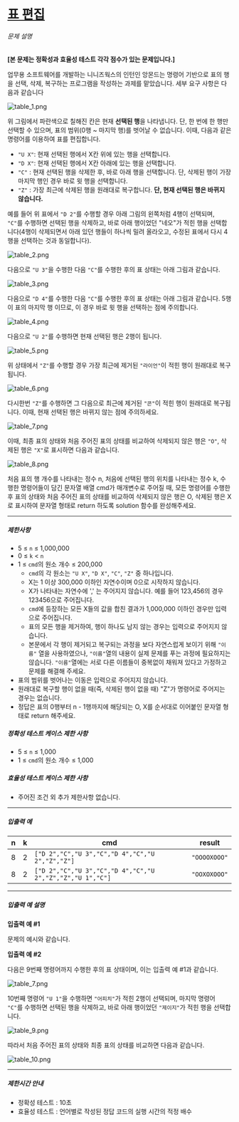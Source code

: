 # [표 편집](https://school.programmers.co.kr/learn/courses/30/lessons/81303)


###### 문제 설명


**\[본 문제는 정확성과 효율성 테스트 각각 점수가 있는 문제입니다.]**


업무용 소프트웨어를 개발하는 니니즈웍스의 인턴인 앙몬드는 명령어 기반으로 표의 행을 선택, 삭제, 복구하는 프로그램을 작성하는 과제를 맡았습니다. 세부 요구 사항은 다음과 같습니다


![table_1.png](https://grepp-programmers.s3.ap-northeast-2.amazonaws.com/files/production/d8e89054-53ba-4222-a485-dc56893f45e4/table_1.png)


위 그림에서 파란색으로 칠해진 칸은 현재 **선택된 행**을 나타냅니다. 단, 한 번에 한 행만 선택할 수 있으며, 표의 범위(0행 \~ 마지막 행)를 벗어날 수 없습니다. 이때, 다음과 같은 명령어를 이용하여 표를 편집합니다.


* `"U X"`: 현재 선택된 행에서 X칸 위에 있는 행을 선택합니다.
* `"D X"`: 현재 선택된 행에서 X칸 아래에 있는 행을 선택합니다.
* `"C"` : 현재 선택된 행을 삭제한 후, 바로 아래 행을 선택합니다. 단, 삭제된 행이 가장 마지막 행인 경우 바로 윗 행을 선택합니다.
* `"Z"` : 가장 최근에 삭제된 행을 원래대로 복구합니다. **단, 현재 선택된 행은 바뀌지 않습니다.**


예를 들어 위 표에서 `"D 2"`를 수행할 경우 아래 그림의 왼쪽처럼 4행이 선택되며, `"C"`를 수행하면 선택된 행을 삭제하고, 바로 아래 행이었던 "네오"가 적힌 행을 선택합니다(4행이 삭제되면서 아래 있던 행들이 하나씩 밀려 올라오고, 수정된 표에서 다시 4행을 선택하는 것과 동일합니다).


![table_2.png](https://grepp-programmers.s3.ap-northeast-2.amazonaws.com/files/production/453bbb71-df69-4be2-a223-67361878202c/table_2.png)


다음으로 `"U 3"`을 수행한 다음 `"C"`를 수행한 후의 표 상태는 아래 그림과 같습니다.


![table_3.png](https://grepp-programmers.s3.ap-northeast-2.amazonaws.com/files/production/61261fa2-701d-4db5-9aa2-a56dd85a3dbf/table_3.png)


다음으로 `"D 4"`를 수행한 다음 `"C"`를 수행한 후의 표 상태는 아래 그림과 같습니다. 5행이 표의 마지막 행 이므로, 이 경우 바로 윗 행을 선택하는 점에 주의합니다.


![table_4.png](https://grepp-programmers.s3.ap-northeast-2.amazonaws.com/files/production/b1a63278-be97-4e3a-a653-5a6aa0f477ba/table_4.png)


다음으로 `"U 2"`를 수행하면 현재 선택된 행은 2행이 됩니다.


![table_5.png](https://grepp-programmers.s3.ap-northeast-2.amazonaws.com/files/production/b1189eff-e4ee-4119-bb55-a1f06e388c29/table_5.png)


위 상태에서 `"Z"`를 수행할 경우 가장 최근에 제거된 `"라이언"`이 적힌 행이 원래대로 복구됩니다.


![table_6.png](https://grepp-programmers.s3.ap-northeast-2.amazonaws.com/files/production/0a386d19-0391-46a7-8086-9f36db31940d/table_6.png)


다시한번 `"Z"`를 수행하면 그 다음으로 최근에 제거된 `"콘"`이 적힌 행이 원래대로 복구됩니다. 이때, 현재 선택된 행은 바뀌지 않는 점에 주의하세요.  

![table_7.png](https://grepp-programmers.s3.ap-northeast-2.amazonaws.com/files/production/8900360f-bf0b-449b-a508-98918a14ef1d/table_7.png)


이때, 최종 표의 상태와 처음 주어진 표의 상태를 비교하여 삭제되지 않은 행은 `"O"`, 삭제된 행은 `"X"`로 표시하면 다음과 같습니다.


![table_8.png](https://grepp-programmers.s3.ap-northeast-2.amazonaws.com/files/production/87a31aeb-50fb-4c0d-9f6b-8427632b582e/table_8.png)


처음 표의 행 개수를 나타내는 정수 n, 처음에 선택된 행의 위치를 나타내는 정수 k, 수행한 명령어들이 담긴 문자열 배열 cmd가 매개변수로 주어질 때, 모든 명령어를 수행한 후 표의 상태와 처음 주어진 표의 상태를 비교하여 삭제되지 않은 행은 O, 삭제된 행은 X로 표시하여 문자열 형태로 return 하도록 solution 함수를 완성해주세요.




---


##### 제한사항


* 5 ≤ `n` ≤ 1,000,000
* 0 ≤ `k` \< `n`
* 1 ≤ `cmd`의 원소 개수 ≤ 200,000
	+ `cmd`의 각 원소는 `"U X"`, `"D X"`, `"C"`, `"Z"` 중 하나입니다.
	+ X는 1 이상 300,000 이하인 자연수이며 0으로 시작하지 않습니다.
	+ X가 나타내는 자연수에 ',' 는 주어지지 않습니다. 예를 들어 123,456의 경우 123456으로 주어집니다.
	+ `cmd`에 등장하는 모든 X들의 값을 합친 결과가 1,000,000 이하인 경우만 입력으로 주어집니다.
	+ 표의 모든 행을 제거하여, 행이 하나도 남지 않는 경우는 입력으로 주어지지 않습니다.
	+ 본문에서 각 행이 제거되고 복구되는 과정을 보다 자연스럽게 보이기 위해 `"이름"` 열을 사용하였으나, `"이름"`열의 내용이 실제 문제를 푸는 과정에 필요하지는 않습니다. `"이름"`열에는 서로 다른 이름들이 중복없이 채워져 있다고 가정하고 문제를 해결해 주세요.
* 표의 범위를 벗어나는 이동은 입력으로 주어지지 않습니다.
* 원래대로 복구할 행이 없을 때(즉, 삭제된 행이 없을 때) "Z"가 명령어로 주어지는 경우는 없습니다.
* 정답은 표의 0행부터 n \- 1행까지에 해당되는 O, X를 순서대로 이어붙인 문자열 형태로 return 해주세요.


##### 정확성 테스트 케이스 제한 사항


* 5 ≤ `n` ≤ 1,000
* 1 ≤ `cmd`의 원소 개수 ≤ 1,000


##### 효율성 테스트 케이스 제한 사항


* 주어진 조건 외 추가 제한사항 없습니다.




---


##### 입출력 예




| n | k | cmd | result |
| --- | --- | --- | --- |
| 8 | 2 | `["D 2","C","U 3","C","D 4","C","U 2","Z","Z"]` | `"OOOOXOOO"` |
| 8 | 2 | `["D 2","C","U 3","C","D 4","C","U 2","Z","Z","U 1","C"]` | `"OOXOXOOO"` |




---


##### 입출력 예 설명


**입출력 예 \#1**


문제의 예시와 같습니다.


**입출력 예 \#2**


다음은 9번째 명령어까지 수행한 후의 표 상태이며, 이는 입출력 예 \#1과 같습니다.


![table_7.png](https://grepp-programmers.s3.ap-northeast-2.amazonaws.com/files/production/8900360f-bf0b-449b-a508-98918a14ef1d/table_7.png)


10번째 명령어 `"U 1"`을 수행하면 `"어피치"`가 적힌 2행이 선택되며, 마지막 명령어 `"C"`를 수행하면 선택된 행을 삭제하고, 바로 아래 행이었던 `"제이지"`가 적힌 행을 선택합니다.


![table_9.png](https://grepp-programmers.s3.ap-northeast-2.amazonaws.com/files/production/c9798574-4aa9-4029-901f-21f83fe43164/table_9.png)


따라서 처음 주어진 표의 상태와 최종 표의 상태를 비교하면 다음과 같습니다.


![table_10.png](https://grepp-programmers.s3.ap-northeast-2.amazonaws.com/files/production/e7ba17b2-9461-4e92-8356-81cc90adb2ec/table_10.png)




---


##### 제한시간 안내


* 정확성 테스트 : 10초
* 효율성 테스트 : 언어별로 작성된 정답 코드의 실행 시간의 적정 배수



